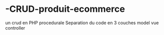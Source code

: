 # -CRUD-produit-ecommerce
un crud en  PHP procedurale
Separation du code en 3 couches model vue controller 
